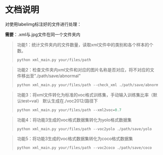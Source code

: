 # 文档说明

对使用labelimg标注好的文件进行处理：

**需要**：.xml与.jpg文件在同一个文件夹内



> 功能1：统计文件夹内的文件数量，读取xml文件中的类别和各个样本的个数。
> ```python
> python xml_main.py your/files/path
> ```



> 功能2：检查文件夹内xml文件和对应的图片名称是否对应，将不对应的文件移出至"./path/save/abnormal"
> ```python
> python xml_main.py your/files/path --check_xml ./path/save/abnormal
> ```




>功能3：将xml文件转化为标准的voc格式训练集，手动输入训练集比率（默认test=val）
>默认生成在./voc2012/路径下
>
>```python
>python xml_main.py your/files/path --xml2voc=0.7
>```




>功能4：将功能3生成的voc格式数据集转化为yolo格式数据集
>```python
> python xml_main.py your/files/path --voc2yolo ./path/save/yolo
> ```




>功能5：将功能3生成的voc格式数据集转化为coco格式数据集
>```python
> python xml_main.py your/files/path --voc2coco ./path/save/coco
>```

